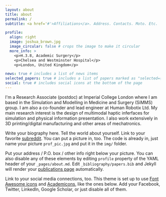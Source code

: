```yaml
---
layout: about
title: about
permalink: /
subtitle: <a href='#'>Affiliations</a>. Address. Contacts. Moto. Etc.

profile:
  align: right
  image: joshua_brown.jpg
  image_circular: false # crops the image to make it circular
  more_info: >
    <p>H.3.8, Academic Surgery</p>
    <p>Chelsea and Westminster Hospital</p>
    <p>London, United Kingdom</p>

news: true # includes a list of news items
selected_papers: true # includes a list of papers marked as "selected={true}"
social: true # includes social icons at the bottom of the page
---
```


I'm a Research Associate (postdoc) at Imperial College London where I am based in the Simulation and Modelling in Medicine and Surgery (SiMMS) group. I am also a co-founder and lead engineer at Human Robotix Ltd. My main research interest is the design of multimodal haptic inferfaces for simulation and physical information presentation. I also work extensively in 3D printing/digital manufacturing and other areas of mechatronics.

Write your biography here. Tell the world about yourself. Link to your favorite [subreddit](http://reddit.com). You can put a picture in, too. The code is already in, just name your picture `prof_pic.jpg` and put it in the `img/` folder.

Put your address / P.O. box / other info right below your picture. You can also disable any of these elements by editing `profile` property of the YAML header of your `_pages/about.md`. Edit `_bibliography/papers.bib` and Jekyll will render your [publications page](/al-folio/publications/) automatically.

Link to your social media connections, too. This theme is set up to use [Font Awesome icons](https://fontawesome.com/) and [Academicons](https://jpswalsh.github.io/academicons/), like the ones below. Add your Facebook, Twitter, LinkedIn, Google Scholar, or just disable all of them.
